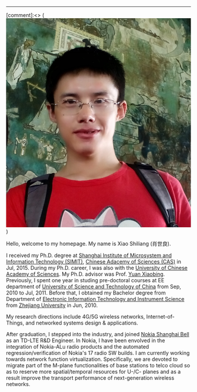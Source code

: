 ***

[comment]:<> (![Dr. Xiao Shiliang's Homepage](../imgs/personal.jpg))

Hello, welcome to my homepage. My name is Xiao Shiliang (肖世良).

I received my Ph.D. degree at [Shanghai Institute of Microsystem and Information Technology (SIMIT)](http://www.sim.ac.cn/), [Chinese Adacemy of Sciences (CAS)](http://www.cas.cn/) in Jul, 2015. During my Ph.D. career, I was also with the [University of Chinese Academy of Sciences](http://www.gucas.ac.cn/). My Ph.D. advisor was Prof. [Yuan Xiaobing](http://sourcedb.cas.cn/sourcedb_sim_cas/cn/expert/200907/t20090701_1884357.html). Previously, I spent one year in studing pre-doctoral courses at EE department of [University of Science and Technology of China](http://www.ustc.edu.cn/) from Sep, 2010 to Jul, 2011. Before that, I obtained my Bachelor degree from Department of [Electronic Information Technology and Instrument Science](http://www.cbeis.zju.edu.cn/) from [Zhejiang University](http://www.zju.edu.cn/english/) in Jun, 2010.

My research directions include 4G/5G wireless networks, Internet-of-Things, and networked systems design & applications.

After graduation, I stepped into the industry, and joined [Nokia Shanghai Bell](http://company.nokia.com/en) as an TD-LTE R&D Engineer. In Nokia, I have been envolved in the integration of Nokia-ALu radio products and the automated regression/verification of Nokia's 17 radio SW builds. I am currently working towards network function virtualization. Specifically, we are devoted to migrate part of the M-plane functionalities of base stations to telco cloud so as to reserve more spatial/temporal resources for U-/C- planes and as a result improve the transport performance of next-generation wireless networks.



